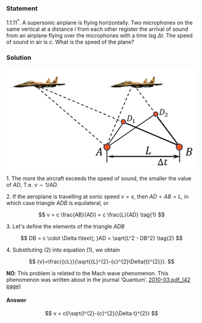 ###  Statement

$1.1.11^*.$ A supersonic airplane is flying horizontally. Two microphones on the same vertical at a distance $l$ from each other register the arrival of sound from an airplane flying over the microphones with a time lag $\Delta t$. The speed of sound in air is $c$. What is the speed of the plane?

### Solution

![|553x294, 42%](../../img/1.1.11/1.1.11.png)

1\. The more the aircraft exceeds the speed of sound, the smaller the value of $AD$, T.e. $v \sim 1/AD$.

2\. If the aeroplane is travelling at sonic speed $v = s$, then $AD = AB = L$, in which case triangle $ADB$ is equilateral, or

$$
v = c \frac{AB}{AD} = c \frac{L}{AD} \tag{1}
$$

3\. Let's define the elements of the triangle $ADB$

$$
DB = c \cdot \Delta t\text{; }AD = \sqrt{L^2 - DB^2} \tag{2}
$$

4\. Substituting $(2)$ into equation $(1)$, we obtain

$$
{v}=\frac{{cL}}{\sqrt{{L}^{2}-{c}^{2}\Delta{t}^{2}}}.
$$

__NO__: This problem is related to the Mach wave phenomenon. This phenomenon was written about in the journal ‘Quantum’. [2010-03.pdf_(42 page)](http://kvant.mccme.ru/pdf/2010/2010-03.pdf)

#### Answer

$$
v = cl/\sqrt{l^{2}-{c}^{2}{\Delta t}^{2}}
$$
